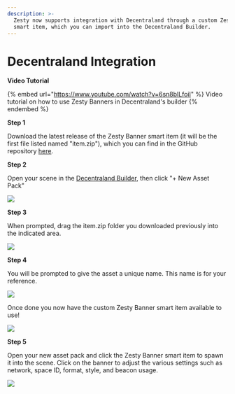 ```yaml
---
description: >-
  Zesty now supports integration with Decentraland through a custom Zesty Banner
  smart item, which you can import into the Decentraland Builder.
---
```


# Decentraland Integration

**Video Tutorial**

{% embed url="https://www.youtube.com/watch?v=6sn8blLfoiI" %}
Video tutorial on how to use Zesty Banners in Decentraland's builder
{% endembed %}

**Step 1**

Download the latest release of the Zesty Banner smart item (it will be the first file listed named "item.zip"), which you can find in the GitHub repository [here](https://github.com/zestymarket/dcl/releases).

**Step 2**

Open your scene in the [Decentraland Builder](https://builder.decentraland.org), then click "+ New Asset Pack"

![](../../.gitbook/assets/DCL\_1.png)

**Step 3**

When prompted, drag the item.zip folder you downloaded previously into the indicated area.&#x20;

![](../../.gitbook/assets/DCL\_2.png)

**Step 4**

You will be prompted to give the asset a unique name. This name is for your reference.&#x20;

![](../../.gitbook/assets/DCL\_3.png)

Once done you now have the custom Zesty Banner smart item available to use!

![](<../../.gitbook/assets/DCL\_4 (1).png>)

**Step 5**

Open your new asset pack and click the Zesty Banner smart item to spawn it into the scene. Click on the banner to adjust the various settings such as network, space ID, format, style, and beacon usage.

![](<../../.gitbook/assets/DCL\_5 (1).png>)
